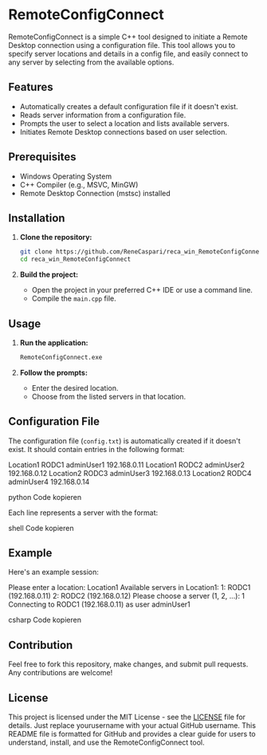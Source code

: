 # RemoteConfigConnect

RemoteConfigConnect is a simple C++ tool designed to initiate a Remote Desktop connection using a configuration file. This tool allows you to specify server locations and details in a config file, and easily connect to any server by selecting from the available options.

## Features

- Automatically creates a default configuration file if it doesn't exist.
- Reads server information from a configuration file.
- Prompts the user to select a location and lists available servers.
- Initiates Remote Desktop connections based on user selection.

## Prerequisites

- Windows Operating System
- C++ Compiler (e.g., MSVC, MinGW)
- Remote Desktop Connection (mstsc) installed

## Installation

1. **Clone the repository:**
    ```sh
    git clone https://github.com/ReneCaspari/reca_win_RemoteConfigConnect.git
    cd reca_win_RemoteConfigConnect
    ```

2. **Build the project:**
    - Open the project in your preferred C++ IDE or use a command line.
    - Compile the `main.cpp` file.

## Usage

1. **Run the application:**
    ```sh
    RemoteConfigConnect.exe
    ```

2. **Follow the prompts:**
    - Enter the desired location.
    - Choose from the listed servers in that location.

## Configuration File

The configuration file (`config.txt`) is automatically created if it doesn't exist. It should contain entries in the following format:

Location1 RODC1 adminUser1 192.168.0.11
Location1 RODC2 adminUser2 192.168.0.12
Location2 RODC3 adminUser3 192.168.0.13
Location2 RODC4 adminUser4 192.168.0.14

python
Code kopieren

Each line represents a server with the format:
<Location> <ServerName> <Username> <IP>

shell
Code kopieren

## Example

Here's an example session:

Please enter a location: Location1
Available servers in Location1:
1: RODC1 (192.168.0.11)
2: RODC2 (192.168.0.12)
Please choose a server (1, 2, ...): 1
Connecting to RODC1 (192.168.0.11) as user adminUser1

csharp
Code kopieren

## Contribution

Feel free to fork this repository, make changes, and submit pull requests. Any contributions are welcome!

## License

This project is licensed under the MIT License - see the [LICENSE](LICENSE) file for details.
Just replace yourusername with your actual GitHub username. This README file is formatted for GitHub and provides a clear guide for users to understand, install, and use the RemoteConfigConnect tool.
